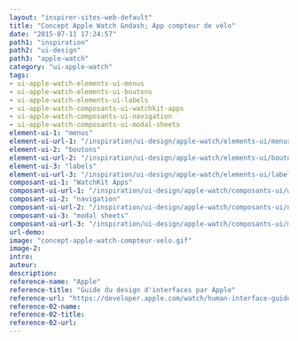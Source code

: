 ```yaml
---
layout: "inspirer-sites-web-default"
title: "Concept Apple Watch &ndash; App compteur de vélo"
date: "2015-07-11 17:24:57"
path1: "inspiration"
path2: "ui-design"
path3: "apple-watch"
category: "ui-apple-watch"
tags:
- ui-apple-watch-elements-ui-menus
- ui-apple-watch-elements-ui-boutons
- ui-apple-watch-elements-ui-labels
- ui-apple-watch-composants-ui-watchkit-apps
- ui-apple-watch-composants-ui-navigation
- ui-apple-watch-composants-ui-modal-sheets
element-ui-1: "menus"
element-ui-url-1: "/inspiration/ui-design/apple-watch/elements-ui/menus/"
element-ui-2: "boutons"
element-ui-url-2: "/inspiration/ui-design/apple-watch/elements-ui/boutons/"
element-ui-3: "labels"
element-ui-url-3: "/inspiration/ui-design/apple-watch/elements-ui/labels/"
composant-ui-1: "WatchKit Apps"
composant-ui-url-1: "/inspiration/ui-design/apple-watch/composants-ui/watchkit-apps/"
composant-ui-2: "navigation"
composant-ui-url-2: "/inspiration/ui-design/apple-watch/composants-ui/navigation/"
composant-ui-3: "modal sheets"
composant-ui-url-3: "/inspiration/ui-design/apple-watch/composants-ui/modal-sheets/"
url-demo:
image: "concept-apple-watch-compteur-velo.gif"
image-2:
intro:
auteur:
description:
reference-name: "Apple"
reference-title: "Guide du design d'interfaces par Apple"
reference-url: "https://developer.apple.com/watch/human-interface-guidelines/"
reference-02-name:
reference-02-title:
reference-02-url:
---
```

